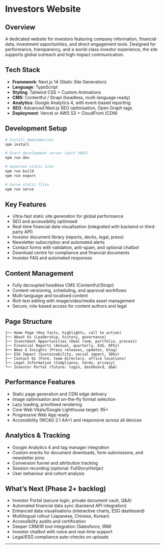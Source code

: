 # Investors Website

## Overview

A dedicated website for investors featuring company information, financial data, investment opportunities, and direct engagement tools. Designed for performance, transparency, and a world-class investor experience, the site supports global outreach and high-impact communication.

## Tech Stack

* **Framework**: Next.js 14 (Static Site Generation)
* **Language**: TypeScript
* **Styling**: Tailwind CSS + Custom Animations
* **CMS**: Contentful / Strapi (headless, multi-language ready)
* **Analytics**: Google Analytics 4, with event-based reporting
* **SEO**: Advanced Next.js SEO optimisation, Open Graph tags
* **Deployment**: Vercel or AWS S3 + CloudFront (CDN)

## Development Setup

```bash
# Install dependencies
npm install

# Start development server (port 3001)
npm run dev

# Generate static site
npm run build
npm run export

# Serve static files
npm run serve
```

## Key Features

* Ultra-fast static site generation for global performance
* SEO and accessibility optimised
* Real-time financial data visualisation (integrated with backend or third-party API)
* Investor document library (reports, decks, legal, press)
* Newsletter subscription and automated alerts
* Contact forms with validation, anti-spam, and optional chatbot
* Download centre for compliance and financial documents
* Investor FAQ and automated responses

## Content Management

* Fully decoupled headless CMS (Contentful/Strapi)
* Content versioning, scheduling, and approval workflows
* Multi-language and localised content
* Rich text editing with image/video/media asset management
* Secure, role-based access for content authors and legal

## Page Structure

```
├── Home Page (Key facts, highlights, call to action)
├── About Us (Leadership, history, governance)
├── Investment Opportunities (Deal room, portfolio, process)
├── Financial Reports (Annual, quarterly, ESG, KPIs)
├── News & Insights (Press releases, updates, blog)
├── ESG Impact (Sustainability, social impact, SDGs)
├── Contact Us (Form, team directory, office locations)
├── Legal Information (Compliance, terms, privacy)
└── Investor Portal (future: login, dashboard, Q&A)
```

## Performance Features

* Static page generation and CDN edge delivery
* Image optimisation and on-the-fly format selection
* Lazy loading, prioritised rendering
* Core Web Vitals/Google Lighthouse target: 95+
* Progressive Web App ready
* Accessibility (WCAG 2.1 AA+) and responsive across all devices

## Analytics & Tracking

* Google Analytics 4 and tag manager integration
* Custom events for document downloads, form submissions, and newsletter joins
* Conversion funnel and attribution tracking
* Session recording (optional: FullStory/Hotjar)
* User behaviour and cohort analysis

## What’s Next (Phase 2+ backlog)

* Investor Portal (secure login, private document vault, Q\&A)
* Automated financial data sync (backend API integration)
* Enhanced data visualisations (interactive charts, ESG dashboard)
* Multilingual rollout (Japanese, Chinese, Korean)
* Accessibility audits and certification
* Deeper CRM/IR tool integration (Salesforce, IRM)
* Investor chatbot with voice and real-time support
* Legal/ESG compliance auto-checks on uploads

---

